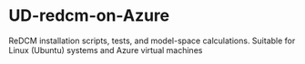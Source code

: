 # UD-redcm-on-Azure
ReDCM installation scripts, tests, and model-space calculations. Suitable for Linux (Ubuntu) systems and Azure virtual machines
